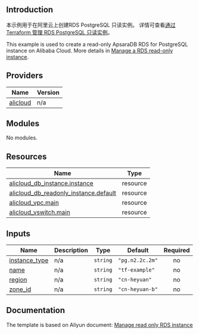 ## Introduction

<!-- DOCS_DESCRIPTION_CN -->
本示例用于在阿里云上创建RDS PostgreSQL 只读实例。
详情可查看[通过 Terraform 管理 RDS PostgreSQL 只读实例](https://help.aliyun.com/document_detail/456038.html)。
<!-- DOCS_DESCRIPTION_CN -->

<!-- DOCS_DESCRIPTION_EN -->
This example is used to create a read-only ApsaraDB RDS for PostgreSQL instance on Alibaba Cloud.
More details in [Manage a RDS read-only instance](https://help.aliyun.com/document_detail/456038.html).
<!-- DOCS_DESCRIPTION_EN -->

<!-- BEGIN_TF_DOCS -->
## Providers

| Name | Version |
|------|---------|
| <a name="provider_alicloud"></a> [alicloud](#provider\_alicloud) | n/a |

## Modules

No modules.

## Resources

| Name | Type |
|------|------|
| [alicloud_db_instance.instance](https://registry.terraform.io/providers/aliyun/alicloud/latest/docs/resources/db_instance) | resource |
| [alicloud_db_readonly_instance.default](https://registry.terraform.io/providers/aliyun/alicloud/latest/docs/resources/db_readonly_instance) | resource |
| [alicloud_vpc.main](https://registry.terraform.io/providers/aliyun/alicloud/latest/docs/resources/vpc) | resource |
| [alicloud_vswitch.main](https://registry.terraform.io/providers/aliyun/alicloud/latest/docs/resources/vswitch) | resource |

## Inputs

| Name | Description | Type | Default | Required |
|------|-------------|------|---------|:--------:|
| <a name="input_instance_type"></a> [instance\_type](#input\_instance\_type) | n/a | `string` | `"pg.n2.2c.2m"` | no |
| <a name="input_name"></a> [name](#input\_name) | n/a | `string` | `"tf-example"` | no |
| <a name="input_region"></a> [region](#input\_region) | n/a | `string` | `"cn-heyuan"` | no |
| <a name="input_zone_id"></a> [zone\_id](#input\_zone\_id) | n/a | `string` | `"cn-heyuan-b"` | no |
<!-- END_TF_DOCS -->

## Documentation
<!-- docs-link --> 

The template is based on Aliyun document: [Manage read only RDS instance](https://help.aliyun.com/document_detail/456038.html) 

<!-- docs-link --> 